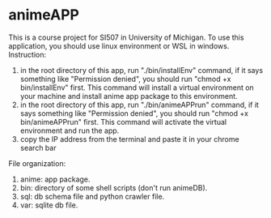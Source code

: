 # animeAPP
This is a course project for SI507 in University of Michigan.
To use this application, you should use linux environment or WSL in windows.
Instruction:
1. in the root directory of this app, run "./bin/installEnv" command, if it says something like "Permission denied", you should run
   "chmod +x bin/installEnv" first. This command will install a virtual environment on your machine and install anime app package to
   this environment.
2. in the root directory of this app, run "./bin/animeAPPrun" command, if it says something like "Permission denied", you should run
   "chmod +x bin/animeAPPrun" first. This command will activate the virtual environment and run the app.
3. copy the IP address from the terminal and paste it in your chrome search bar

File organization:
1. anime: app package.
2. bin: directory of some shell scripts (don't run animeDB).
3. sql: db schema file and python crawler file.
4. var: sqlite db file.
